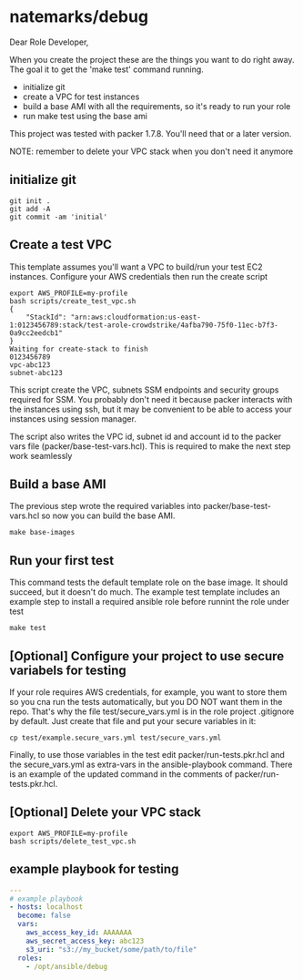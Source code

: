 # natemarks/debug
Dear Role Developer,

When you create the project these are the things you want to do right away. The goal it to get the 'make test' command running.
 - initialize git
 - create a VPC for test instances
 - build a base AMI with all the requirements, so it's ready to run your role
 - run make test using the base ami

This project was tested with packer 1.7.8. You'll need that or a later version.

NOTE: remember to delete your VPC stack when you don't need it anymore

## initialize git
```shell
git init .
git add -A
git commit -am 'initial'
```

## Create a test VPC
This template assumes you'll want a VPC to build/run your test EC2 instances.  Configure your AWS credentials then run the create script

```shell
export AWS_PROFILE=my-profile
bash scripts/create_test_vpc.sh 
{
    "StackId": "arn:aws:cloudformation:us-east-1:0123456789:stack/test-arole-crowdstrike/4afba790-75f0-11ec-b7f3-0a9cc2eedcb1"
}
Waiting for create-stack to finish
0123456789
vpc-abc123
subnet-abc123
```
This script create the VPC, subnets SSM endpoints and security groups required for SSM. You probably don't need it because packer interacts with the instances using ssh, but it may be convenient to be able to access your instances using session manager.

The script also writes the VPC id, subnet id and account id to the packer vars file (packer/base-test-vars.hcl). This is required to make the next step work seamlessly


## Build a base AMI
The previous step wrote the required variables into packer/base-test-vars.hcl so now you can build the base AMI. 
```shell
make base-images
```


## Run your first test
This command tests the default template role on the base image. It should succeed, but it doesn't do much. The example test template includes an example step to install a required ansible role before runnint the role under test
```shell
make test
```

## [Optional] Configure your project to use secure variabels for testing
If your role requires AWS credentials, for example, you want to store them so you cna run the tests automatically, but you DO NOT want them in the repo.  That's why the file test/secure_vars.yml is in the role project .gitignore by default.  Just create that file and put your secure variables in it:
```shell
cp test/example.secure_vars.yml test/secure_vars.yml
```

Finally, to use those variables in the test edit packer/run-tests.pkr.hcl and the secure_vars.yml as extra-vars in the ansible-playbook command. There is an example of the updated command in the comments of packer/run-tests.pkr.hcl.


## [Optional] Delete your VPC stack
```shell
export AWS_PROFILE=my-profile
bash scripts/delete_test_vpc.sh
```


## example playbook for testing
```yaml
---
# example playbook
- hosts: localhost
  become: false
  vars:
    aws_access_key_id: AAAAAAA
    aws_secret_access_key: abc123
    s3_uri: "s3://my_bucket/some/path/to/file"
  roles:
    - /opt/ansible/debug
```
